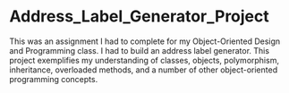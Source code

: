 # Address_Label_Generator_Project
This was an assignment I had to complete for my Object-Oriented Design and Programming class. I had to build an address label generator. This project exemplifies my understanding of classes, objects, polymorphism, inheritance, overloaded methods, and a number of other object-oriented programming concepts.
